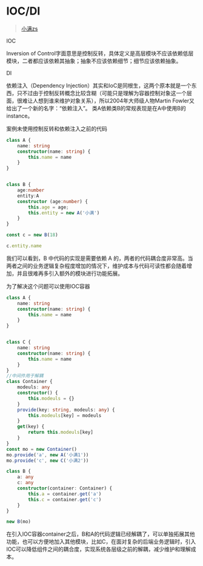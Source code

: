# IOC/DI

> [小满zs](https://blog.csdn.net/qq1195566313/article/details/126151370?ops_request_misc=&request_id=2345c0a0b00a4874be6efb29114c94ce&biz_id=&utm_medium=distribute.pc_search_result.none-task-blog-2~blog~koosearch~default-28-126151370-null-null.268^v1^control&utm_term=nestjs&spm=1018.2226.3001.4450)

IOC

Inversion of Control字面意思是控制反转，具体定义是高层模块不应该依赖低层模块，二者都应该依赖其抽象；抽象不应该依赖细节；细节应该依赖抽象。

DI

依赖注入（Dependency Injection）其实和IoC是同根生，这两个原本就是一个东西，只不过由于控制反转概念比较含糊（可能只是理解为容器控制对象这一个层面，很难让人想到谁来维护对象关系），所以2004年大师级人物Martin Fowler又给出了一个新的名字：“依赖注入”。 类A依赖类B的常规表现是在A中使用B的instance。

案例未使用控制反转和依赖注入之前的代码

```ts
class A {
    name: string
    constructor(name: string) {
        this.name = name
    }
}


class B {
    age:number
    entity:A
    constructor (age:number) {
        this.age = age;
        this.entity = new A('小满')
    }
}

const c = new B(18)

c.entity.name
```


我们可以看到，B 中代码的实现是需要依赖 A 的，两者的代码耦合度非常高。当两者之间的业务逻辑复杂程度增加的情况下，维护成本与代码可读性都会随着增加，并且很难再多引入额外的模块进行功能拓展。

为了解决这个问题可以使用IOC容器

```ts
class A {
    name: string
    constructor(name: string) {
        this.name = name
    }
}


class C {
    name: string
    constructor(name: string) {
        this.name = name
    }
}
//中间件用于解耦
class Container {
    modeuls: any
    constructor() {
        this.modeuls = {}
    }
    provide(key: string, modeuls: any) {
        this.modeuls[key] = modeuls
    }
    get(key) {
        return this.modeuls[key]
    }
}
const mo = new Container()
mo.provide('a', new A('小满1'))
mo.provide('c', new C('小满2'))

class B {
    a: any
    c: any
    constructor(container: Container) {
        this.a = container.get('a')
        this.c = container.get('c')
    }
}

new B(mo)
```

在引入IOC容器container之后，B和A的代码逻辑已经解耦了，可以单独拓展其他功能，也可以方便地加入其他模块，比如C，在面对复杂的后端业务逻辑时，引入IOC可以降低组件之间的耦合度，实现系统各层级之前的解耦，减少维护和理解成本。
